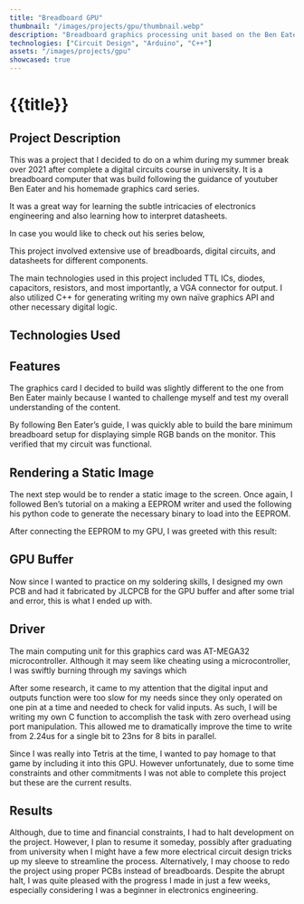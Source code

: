 ```yaml
---
title: "Breadboard GPU"
thumbnail: "/images/projects/gpu/thumbnail.webp"
description: "Breadboard graphics processing unit based on the Ben Eater's graphics card series on youtube."
technologies: ["Circuit Design", "Arduino", "C++"]
assets: "/images/projects/gpu"
showcased: true
---
```


# {{title}}

## Project Description

This was a project that I decided to do on a whim during my summer break over 2021 after complete a digital circuits course in university. It is a breadboard computer that was build following the guidance of youtuber Ben Eater and his homemade graphics card series.

It was a great way for learning the subtle intricacies of electronics engineering and also learning how to interpret datasheets.

In case you would like to check out his series below,
<youtube-embed src="https://www.youtube.com/embed/l7rce6IQDWs?si=UXNcpmVq3vdGLPMx"></youtube-embed>

This project involved extensive use of breadboards, digital circuits, and datasheets for different components.

The main technologies used in this project included TTL ICs, diodes, capacitors, resistors, and most importantly, a VGA connector for output. I also utilized C++ for generating writing my own naïve graphics API and other necessary digital logic.

## Technologies Used

<BlogTechnologies :tags="technologies"></BlogTechnologies>

## Features

The graphics card I decided to build was slightly different to the one from Ben Eater mainly because I wanted to challenge myself and test my overall understanding of the content.

By following Ben Eater’s guide, I was quickly able to build the bare minimum breadboard setup for displaying simple RGB bands on the monitor. This verified that my circuit was functional.

## Rendering a Static Image

The next step would be to render a static image to the screen. Once again, I followed Ben’s tutorial on a making a EEPROM writer and used the following his python code to generate the necessary binary to load into the EEPROM.
<youtube-embed src="https://www.youtube.com/embed/K88pgWhEb1M?si=s5_mwRUgoF2ht7B-"></youtube-embed>

After connecting the EEPROM to my GPU, I was greeted with this result:

## GPU Buffer

Now since I wanted to practice on my soldering skills, I designed my own PCB and had it fabricated by JLCPCB for the GPU buffer and after some trial and error, this is what I ended up with.

## Driver

The main computing unit for this graphics card was AT-MEGA32 microcontroller. Although it may seem like cheating using a microcontroller, I was swiftly burning through my savings which

After some research, it came to my attention that the digital input and outputs function were too slow for my needs since they only operated on one pin at a time and needed to check for valid inputs. As such, I will be writing my own C function to accomplish the task with zero overhead using port manipulation. This allowed me to dramatically improve the time to write from 2.24us for a single bit to 23ns for 8 bits in parallel.

Since I was really into Tetris at the time, I wanted to pay homage to that game by including it into this GPU. However unfortunately, due to some time constraints and other commitments I was not able to complete this project but these are the current results.

## Results

Although, due to time and financial constraints, I had to halt development on the project. However, I plan to resume it someday, possibly after graduating from university when I might have a few more electrical circuit design tricks up my sleeve to streamline the process. Alternatively, I may choose to redo the project using proper PCBs instead of breadboards. Despite the abrupt halt, I was quite pleased with the progress I made in just a few weeks, especially considering I was a beginner in electronics engineering.
